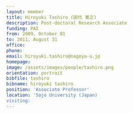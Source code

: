 ```yaml
---
layout: member
title: Hiroyuki Tashiro (田代 寛之)
description: Post-doctoral Research Associate
funding: PAI
from: 2009, October 01
to: 2011, August 31
office:
phone:
email: hiroyuki.tashiro@nagoya-u.jp
homepage:
image: /assets/images/people/tashiro.png
orientation: portrait
bibfile: tashiro
bibname: hiroyuki tashiro
position: 'Associate Professor'
location: 'Sojo University (Japan)
visiting:
---
```


